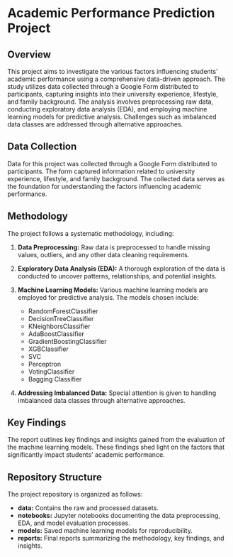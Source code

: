 # Academic Performance Prediction Project 

## Overview

This project aims to investigate the various factors influencing students' academic performance using a comprehensive data-driven approach. The study utilizes data collected through a Google Form distributed to participants, capturing insights into their university experience, lifestyle, and family background. The analysis involves preprocessing raw data, conducting exploratory data analysis (EDA), and employing machine learning models for predictive analysis. Challenges such as imbalanced data classes are addressed through alternative approaches.

## Data Collection

Data for this project was collected through a Google Form distributed to participants. The form captured information related to university experience, lifestyle, and family background. The collected data serves as the foundation for understanding the factors influencing academic performance.

## Methodology

The project follows a systematic methodology, including:

1. **Data Preprocessing:** Raw data is preprocessed to handle missing values, outliers, and any other data cleaning requirements.

2. **Exploratory Data Analysis (EDA):** A thorough exploration of the data is conducted to uncover patterns, relationships, and potential insights.

3. **Machine Learning Models:** Various machine learning models are employed for predictive analysis. The models chosen include:
   - RandomForestClassifier
   - DecisionTreeClassifier
   - KNeighborsClassifier
   - AdaBoostClassifier
   - GradientBoostingClassifier
   - XGBClassifier
   - SVC
   - Perceptron
   - VotingClassifier
   - Bagging Classifier

4. **Addressing Imbalanced Data:** Special attention is given to handling imbalanced data classes through alternative approaches.

## Key Findings

The report outlines key findings and insights gained from the evaluation of the machine learning models. These findings shed light on the factors that significantly impact students' academic performance.

## Repository Structure

The project repository is organized as follows:

- **data:** Contains the raw and processed datasets.
- **notebooks:** Jupyter notebooks documenting the data preprocessing, EDA, and model evaluation processes.
- **models:** Saved machine learning models for reproducibility.
- **reports:** Final reports summarizing the methodology, key findings, and insights.

